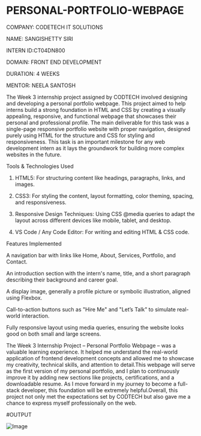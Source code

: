 # PERSONAL-PORTFOLIO-WEBPAGE

COMPANY: CODETECH IT SOLUTIONS

NAME: SANGISHETTY SIRI

INTERN ID:CT04DN800

DOMAIN: FRONT END DEVELOPMENT

DURATION: 4 WEEKS

MENTOR: NEELA SANTOSH

The Week 3 internship project assigned by CODTECH involved designing and developing a personal portfolio webpage. This project aimed to help interns build a strong foundation in HTML and CSS by creating a visually appealing, responsive, and functional webpage that showcases their personal and professional profile. The main deliverable for this task was a single-page responsive portfolio website with proper navigation, designed purely using HTML for the structure and CSS for styling and responsiveness. This task is an important milestone for any web development intern as it lays the groundwork for building more complex websites in the future.

Tools & Technologies Used

1. HTML5: For structuring content like headings, paragraphs, links, and images.
   
2. CSS3: For styling the content, layout formatting, color theming, spacing, and responsiveness.
   
3. Responsive Design Techniques: Using CSS @media queries to adapt the layout across different devices like mobile, tablet, and desktop.
   
4. VS Code / Any Code Editor: For writing and editing HTML & CSS code.

Features Implemented

A navigation bar with links like Home, About, Services, Portfolio, and Contact.

An introduction section with the intern's name, title, and a short paragraph describing their background and career goal.

A display image, generally a profile picture or symbolic illustration, aligned using Flexbox.

Call-to-action buttons such as "Hire Me" and "Let’s Talk" to simulate real-world interaction.

Fully responsive layout using media queries, ensuring the website looks good on both small and large screens.

 The Week 3 Internship Project – Personal Portfolio Webpage – was a valuable learning experience. It helped me understand the real-world application of frontend development concepts and allowed me to showcase my creativity, technical skills, and attention to detail.This webpage will serve as the first version of my personal portfolio, and I plan to continuously improve it by adding new sections like projects, certifications, and a downloadable resume. As I move forward in my journey to become a full-stack developer, this foundation will be extremely helpful.Overall, this project not only met the expectations set by CODTECH but also gave me a chance to express myself professionally on the web.

 #OUTPUT

 ![Image](https://github.com/user-attachments/assets/3132c2d8-0b7a-438d-81aa-52c3c1d602f9)
 


